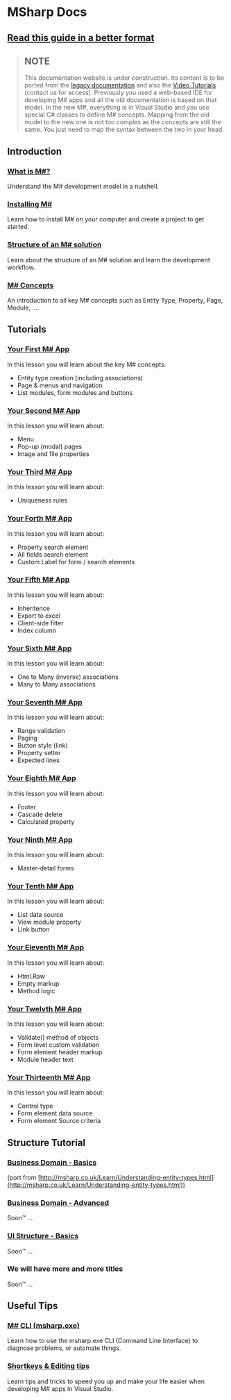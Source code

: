 # MSharp Docs

## [Read this guide in a better format](https://geeksltd.github.io/MSharp.Docs/#/)

> ## NOTE
> This documentation website is under construction. Its content is to be ported from the [legacy documentation](http://msharp.co.uk/Learn/Understanding-MSharp.html) and also the [Video Tutorials](https://learndotnet.geeksltd.co.uk/User/My-learning.aspx?id=92f88779-5603-4756-98cf-a96d5e3dd4dc) (contact us for access). Previously you used a web-based IDE for developing M# apps and all the old documentation is based on that model. In the new M#, everything is in Visual Studio and you use special C# classes to define M# concepts.
> Mapping from the old model to the new one is not too complex as the concepts are still the same. You just need to map the syntax between the two in your head.

## Introduction

### [What is M#?](Overview/README.md)

Understand the M# development model in a nutshell.

### [Installing M#](Install/README.md)

Learn how to install M# on your computer and create a project to get started.

### [Structure of an M# solution](Structure/README.md)

Learn about the structure of an M# solution and learn the development workflow.

### [M# Concepts](Basics/Concepts.md)

An introduction to all key M# concepts such as Entity Type, Property, Page, Module, ....

## Tutorials

### [Your First M# App](Tutorials/1/README.md)

In this lesson you will learn about the key M# concepts:

- Entity type creation (including associations)
- Page & menus and navigation
- List modules, form modules and buttons

### [Your Second M# App](Tutorials/2/README.md)

In this lesson you will learn about:

- Menu
- Pop-up (modal) pages
- Image and file properties

### [Your Third M# App](Tutorials/3/README.md)

In this lesson you will learn about:

- Uniqueness rules

### [Your Forth M# App](Tutorials/4/README.md)

In this lesson you will learn about:

- Property search element
- All fields search element
- Custom Label for form / search elements

### [Your Fifth M# App](Tutorials/5/README.md)

In this lesson you will learn about:

- Inheritence
- Export to excel
- Client-side filter
- Index column

### [Your Sixth M# App](Tutorials/6/README.md)

In this lesson you will learn about:

- One to Many (inverse) associations
- Many to Many associations

### [Your Seventh M# App](Tutorials/7/README.md)

In this lesson you will learn about:

- Range validation
- Paging
- Button style (link)
- Property setter
- Expected lines

### [Your Eighth M# App](Tutorials/8/README.md)

In this lesson you will learn about:

- Footer
- Cascade delete
- Calculated property

### [Your Ninth M# App](Tutorials/9/README.md)

In this lesson you will learn about:

- Master-detail forms

### [Your Tenth M# App](Tutorials/10/README.md)

In this lesson you will learn about:

- List data source
- View module property
- Link button

### [Your Eleventh M# App](Tutorials/11/README.md)

In this lesson you will learn about:

- Html.Raw
- Empty markup
- Method logic

### [Your Twelvth M# App](Tutorials/12/README.md)

In this lesson you will learn about:

- Validate() method of objects
- Form level custom validation
- Form element header markup
- Module header text

### [Your Thirteenth M# App](Tutorials/13/README.md)

In this lesson you will learn about:

- Control type
- Form element data source
- Form element Source criteria

## Structure Tutorial

### [Business Domain - Basics](Domain/README.md)

(port from [http://msharp.co.uk/Learn/Understanding-entity-types.html](http://msharp.co.uk/Learn/Understanding-entity-types.html))

### [Business Domain - Advanced](Domain/Advanced/README.md)

Soon™ ...

### [UI Structure - Basics](UI/README.md)

Soon™ ...

### We will have more and more titles

Soon™ ...

## Useful Tips

### [M# CLI (msharp.exe)](Basics/CLI.md)

Learn how to use the msharp.exe CLI (Command Line Interface) to diagnose problems, or automate things.

### [Shortkeys & Editing tips](Basics/Tips.md)

Learn tips and tricks to speed you up and make your life easier when developing M# apps in Visual Studio.
